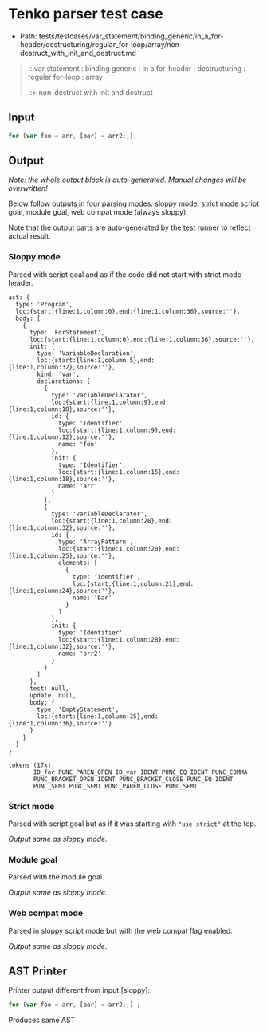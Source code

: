 # Tenko parser test case

- Path: tests/testcases/var_statement/binding_generic/in_a_for-header/destructuring/regular_for-loop/array/non-destruct_with_init_and_destruct.md

> :: var statement : binding generic : in a for-header : destructuring : regular for-loop : array
>
> ::> non-destruct with init and destruct

## Input

`````js
for (var foo = arr, [bar] = arr2;;);
`````

## Output

_Note: the whole output block is auto-generated. Manual changes will be overwritten!_

Below follow outputs in four parsing modes: sloppy mode, strict mode script goal, module goal, web compat mode (always sloppy).

Note that the output parts are auto-generated by the test runner to reflect actual result.

### Sloppy mode

Parsed with script goal and as if the code did not start with strict mode header.

`````
ast: {
  type: 'Program',
  loc:{start:{line:1,column:0},end:{line:1,column:36},source:''},
  body: [
    {
      type: 'ForStatement',
      loc:{start:{line:1,column:0},end:{line:1,column:36},source:''},
      init: {
        type: 'VariableDeclaration',
        loc:{start:{line:1,column:5},end:{line:1,column:32},source:''},
        kind: 'var',
        declarations: [
          {
            type: 'VariableDeclarator',
            loc:{start:{line:1,column:9},end:{line:1,column:18},source:''},
            id: {
              type: 'Identifier',
              loc:{start:{line:1,column:9},end:{line:1,column:12},source:''},
              name: 'foo'
            },
            init: {
              type: 'Identifier',
              loc:{start:{line:1,column:15},end:{line:1,column:18},source:''},
              name: 'arr'
            }
          },
          {
            type: 'VariableDeclarator',
            loc:{start:{line:1,column:20},end:{line:1,column:32},source:''},
            id: {
              type: 'ArrayPattern',
              loc:{start:{line:1,column:20},end:{line:1,column:25},source:''},
              elements: [
                {
                  type: 'Identifier',
                  loc:{start:{line:1,column:21},end:{line:1,column:24},source:''},
                  name: 'bar'
                }
              ]
            },
            init: {
              type: 'Identifier',
              loc:{start:{line:1,column:28},end:{line:1,column:32},source:''},
              name: 'arr2'
            }
          }
        ]
      },
      test: null,
      update: null,
      body: {
        type: 'EmptyStatement',
        loc:{start:{line:1,column:35},end:{line:1,column:36},source:''}
      }
    }
  ]
}

tokens (17x):
       ID_for PUNC_PAREN_OPEN ID_var IDENT PUNC_EQ IDENT PUNC_COMMA
       PUNC_BRACKET_OPEN IDENT PUNC_BRACKET_CLOSE PUNC_EQ IDENT
       PUNC_SEMI PUNC_SEMI PUNC_PAREN_CLOSE PUNC_SEMI
`````

### Strict mode

Parsed with script goal but as if it was starting with `"use strict"` at the top.

_Output same as sloppy mode._

### Module goal

Parsed with the module goal.

_Output same as sloppy mode._

### Web compat mode

Parsed in sloppy script mode but with the web compat flag enabled.

_Output same as sloppy mode._

## AST Printer

Printer output different from input [sloppy]:

````js
for (var foo = arr, [bar] = arr2;;) ;
````

Produces same AST
